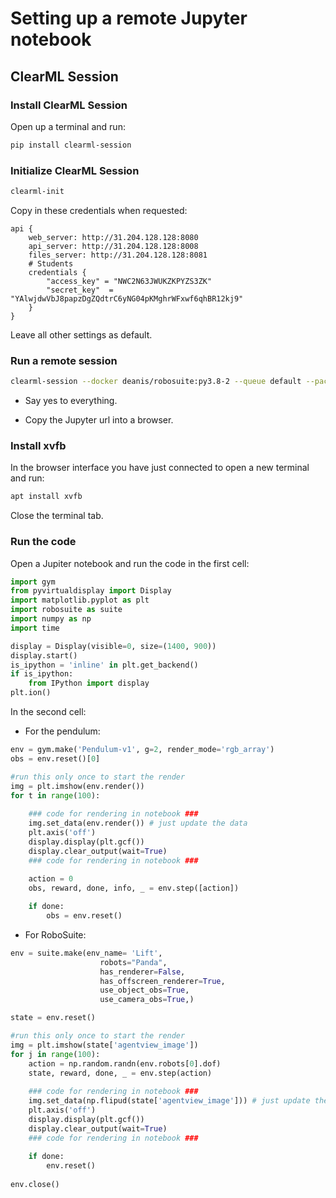 # Setting up a remote Jupyter notebook

## ClearML Session

### Install ClearML Session

Open up a terminal and run:

```bash
pip install clearml-session
```

### Initialize ClearML Session

```bash
clearml-init
```
Copy in these credentials when requested:

```
api { 
    web_server: http://31.204.128.128:8080
    api_server: http://31.204.128.128:8008
    files_server: http://31.204.128.128:8081
    # Students
    credentials {
        "access_key" = "NWC2N63JWUKZKPYZS3ZK"
        "secret_key"  = "YAlwjdwVbJ8papzDgZQdtrC6yNG04pKMghrWFxwf6qhBR12kj9"
    }
}
```

Leave all other settings as default.

### Run a remote session

```bash
clearml-session --docker deanis/robosuite:py3.8-2 --queue default --packages "pyvirtualdisplay" "pygame" "box2d" "gym" "matplotlib"
```

- Say yes to everything.

- Copy the Jupyter url into a browser.

### Install xvfb

In the browser interface you have just connected to open a new terminal and run:

```bash
apt install xvfb
```

Close the terminal tab.

### Run the code

Open a Jupiter notebook and run the code in the first cell:

```python
import gym
from pyvirtualdisplay import Display
import matplotlib.pyplot as plt
import robosuite as suite
import numpy as np
import time

display = Display(visible=0, size=(1400, 900))
display.start()
is_ipython = 'inline' in plt.get_backend()
if is_ipython:
    from IPython import display
plt.ion()
```

In the second cell:

- For the pendulum:

```python
env = gym.make('Pendulum-v1', g=2, render_mode='rgb_array')
obs = env.reset()[0]

#run this only once to start the render
img = plt.imshow(env.render())
for t in range(100):
    
    ### code for rendering in notebook ###
    img.set_data(env.render()) # just update the data
    plt.axis('off')
    display.display(plt.gcf())
    display.clear_output(wait=True)
    ### code for rendering in notebook ###
    
    action = 0
    obs, reward, done, info, _ = env.step([action])

    if done:
        obs = env.reset()
```

- For RoboSuite:

```python
env = suite.make(env_name= 'Lift',
                    robots="Panda",
                    has_renderer=False,
                    has_offscreen_renderer=True,                          
                    use_object_obs=True,
                    use_camera_obs=True,)

state = env.reset()

#run this only once to start the render
img = plt.imshow(state['agentview_image'])
for j in range(100):
    action = np.random.randn(env.robots[0].dof)
    state, reward, done, _ = env.step(action)
    
    ### code for rendering in notebook ###
    img.set_data(np.flipud(state['agentview_image'])) # just update the data
    plt.axis('off')
    display.display(plt.gcf())
    display.clear_output(wait=True)
    ### code for rendering in notebook ###
    
    if done:
        env.reset()
        
env.close()
```


